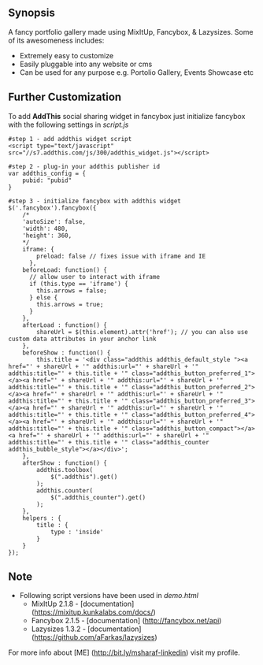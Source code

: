 ## Synopsis

A fancy portfolio gallery made using MixItUp, Fancybox, & Lazysizes. Some of its awesomeness includes:
* Extremely easy to customize
* Easily pluggable into any website or cms
* Can be used for any purpose e.g. Portolio Gallery, Events Showcase etc 

## Further Customization

To add **AddThis** social sharing widget in fancybox just initialize fancybox with the following settings in *script.js* 
```
#step 1 - add addthis widget script
<script type="text/javascript" src="//s7.addthis.com/js/300/addthis_widget.js"></script>

#step 2 - plug-in your addthis publisher id
var addthis_config = {
    pubid: "pubid"
}

#step 3 - initialize fancybox with addthis widget
$('.fancybox').fancybox({
    /*
    'autoSize': false,
    'width': 480,
    'height': 360,
    */
    iframe: {
        preload: false // fixes issue with iframe and IE
      },
    beforeLoad: function() {
      // allow user to interact with iframe
      if (this.type == 'iframe') {
        this.arrows = false;
      } else {
        this.arrows = true;
      }
    },
    afterLoad : function() {
        shareUrl = $(this.element).attr('href'); // you can also use custom data attributes in your anchor link
    },
    beforeShow : function() {
        this.title = '<div class="addthis addthis_default_style "><a href="' + shareUrl + '" addthis:url="' + shareUrl + '"   addthis:title="' + this.title + '" class="addthis_button_preferred_1"></a><a href="' + shareUrl + '" addthis:url="' + shareUrl + '" addthis:title="' + this.title + '" class="addthis_button_preferred_2"></a><a href="' + shareUrl + '" addthis:url="' + shareUrl + '" addthis:title="' + this.title + '" class="addthis_button_preferred_3"></a><a href="' + shareUrl + '" addthis:url="' + shareUrl + '" addthis:title="' + this.title + '" class="addthis_button_preferred_4"></a><a href="' + shareUrl + '" addthis:url="' + shareUrl + '" addthis:title="' + this.title + '" class="addthis_button_compact"></a><a href="' + shareUrl + '" addthis:url="' + shareUrl + '" addthis:title="' + this.title + '" class="addthis_counter addthis_bubble_style"></a></div>';
    },
    afterShow : function() {
        addthis.toolbox(
            $(".addthis").get()
        );
        addthis.counter(
            $(".addthis_counter").get()
        );
    },  
    helpers : {
        title : {
            type : 'inside'
        }
    }
});
```
## Note
* Following script versions have been used in *demo.html*
  * MixItUp 2.1.8 - [documentation] (https://mixitup.kunkalabs.com/docs/)
  * Fancybox 2.1.5 - [documentation] (http://fancybox.net/api)
  * Lazysizes 1.3.2 - [documentation] (https://github.com/aFarkas/lazysizes)

For more info about [ME] (http://bit.ly/msharaf-linkedin) visit my profile.
